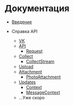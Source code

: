 # Документация

* [Введение](introduction.md)

* Справка API
	* [VK](api-reference/vk.md)
	* [API](api-reference/api.md)
		* [Request](api-reference/request.md)
	* [Collect](api-reference/collect.md)
		* [CollectStream](api-reference/collect-stream.md)
	* [Upload](api-reference/upload.md)
	* [Attachment](api-reference/attachments/attachment.md)
		* [PhotoAttachment](api-reference/attachments/photo.md)
	* [Updates](api-reference/updates.md)
		* [Context](api-reference/contexts/context.md)
		* [MessageContext](api-reference/contexts/message.md)
	* ...Уже скоро

